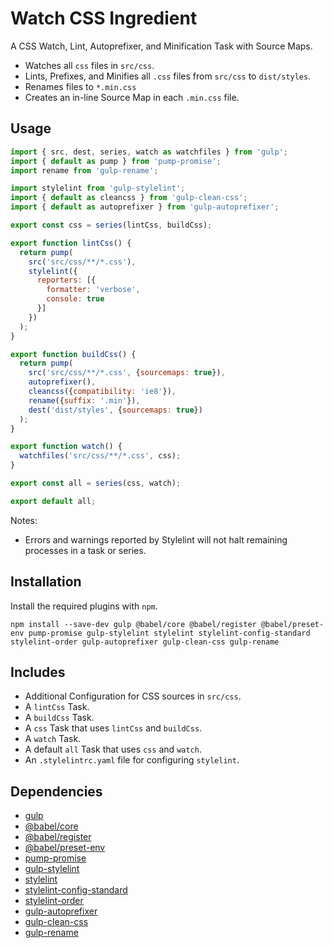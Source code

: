 Watch CSS Ingredient
================================================================================

A CSS Watch, Lint, Autoprefixer, and Minification Task with Source Maps.

- Watches all `css` files in `src/css`.
- Lints, Prefixes, and Minifies all `.css` files from `src/css` to `dist/styles`.
- Renames files to `*.min.css`
- Creates an in-line Source Map in each `.min.css` file. 

Usage
--------------------------------------------------------------------------------

```javascript
import { src, dest, series, watch as watchfiles } from 'gulp';
import { default as pump } from 'pump-promise';
import rename from 'gulp-rename';

import stylelint from 'gulp-stylelint';
import { default as cleancss } from 'gulp-clean-css';
import { default as autoprefixer } from 'gulp-autoprefixer';

export const css = series(lintCss, buildCss);

export function lintCss() {
  return pump(
    src('src/css/**/*.css'),
    stylelint({
      reporters: [{
        formatter: 'verbose',
        console: true
      }]
    })
  );
}

export function buildCss() {
  return pump(
    src('src/css/**/*.css', {sourcemaps: true}),
    autoprefixer(),
    cleancss({compatibility: 'ie8'}),
    rename({suffix: '.min'}),
    dest('dist/styles', {sourcemaps: true})
  );
}

export function watch() {
  watchfiles('src/css/**/*.css', css);
}

export const all = series(css, watch);

export default all;
```

Notes:
- Errors and warnings reported by Stylelint will not halt remaining processes in a task or series.

Installation
--------------------------------------------------------------------------------

Install the required plugins with `npm`.

`npm install --save-dev gulp @babel/core @babel/register @babel/preset-env pump-promise gulp-stylelint stylelint stylelint-config-standard stylelint-order gulp-autoprefixer gulp-clean-css gulp-rename`

Includes
--------------------------------------------------------------------------------

- Additional Configuration for CSS sources in `src/css`.
- A `lintCss` Task.
- A `buildCss` Task.
- A `css` Task that uses `lintCss` and `buildCss`.
- A `watch` Task.
- A default `all` Task that uses `css` and `watch`.
- An `.stylelintrc.yaml` file for configuring `stylelint`.

Dependencies
--------------------------------------------------------------------------------

- [gulp](https://www.npmjs.com/package/gulp)
- [@babel/core](https://www.npmjs.com/package/@babel/core)
- [@babel/register](https://www.npmjs.com/package/@babel/register)
- [@babel/preset-env](https://www.npmjs.com/package/@babel/preset-env)
- [pump-promise](https://www.npmjs.com/package/pump-promise)
- [gulp-stylelint](https://www.npmjs.com/package/gulp-stylelint)
- [stylelint](https://www.npmjs.com/package/stylelint)
- [stylelint-config-standard](https://www.npmjs.com/package/stylelint-config-standard)
- [stylelint-order](https://www.npmjs.com/package/stylelint-order)
- [gulp-autoprefixer](https://www.npmjs.com/package/gulp-autoprefixer)
- [gulp-clean-css](https://www.npmjs.com/package/gulp-clean-css)
- [gulp-rename](https://www.npmjs.com/package/gulp-rename)
